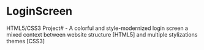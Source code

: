 # LoginScreen
HTML5/CSS3 Project# - A colorful and style-modernized login screen a mixed context between website structure [HTML5] and multiple stylizations themes [CSS3]
